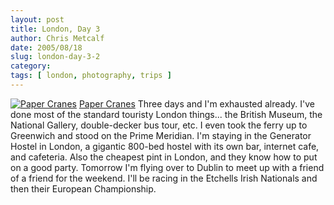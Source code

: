 ```yaml
---
layout: post
title: London, Day 3
author: Chris Metcalf
date: 2005/08/18
slug: london-day-3-2
category: 
tags: [ london, photography, trips ]
---
```


<a href="http://www.flickr.com/photos/chrismetcalf/34795874/" title="Paper Cranes"><img src="http://photos22.flickr.com/34795874_0dd6a279aa.jpg" alt="Paper Cranes" class="flickrphoto" /></a>
<a href="http://www.flickr.com/photos/chrismetcalf/34795874/" class="photocaption">Paper Cranes</a>
Three days and I'm exhausted already. I've done most of the standard touristy London things... the British Museum, the National Gallery, double-decker bus tour, etc. I even took the ferry up to Greenwich and stood on the Prime Meridian.
I'm staying in the Generator Hostel in London, a gigantic 800-bed hostel with its own bar, internet cafe, and cafeteria. Also the cheapest pint in London, and they know how to put on a good party.
Tomorrow I'm flying over to Dublin to meet up with a friend of a friend for the weekend. I'll be racing in the Etchells Irish Nationals and then their European Championship.
